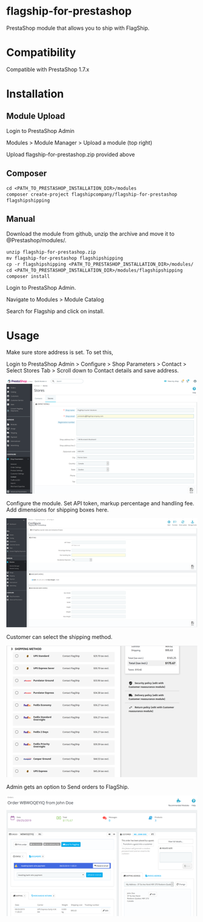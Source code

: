 # flagship-for-prestashop

PrestaShop module that allows you to ship with FlagShip.

# Compatibility

Compatible with PrestaShop 1.7.x

# Installation

## Module Upload

Login to PrestaShop Admin

Modules > Module Manager > Upload a module (top right)

Upload flagship-for-prestashop.zip provided above

## Composer

````
cd <PATH_TO_PRESTASHOP_INSTALLATION_DIR>/modules
composer create-project flagshipcompany/flagship-for-prestashop flagshipshipping
````
## Manual
Download the module from github, unzip the archive and move it to @Prestashop/modules/.

````
unzip flagship-for-prestashop.zip
mv flagship-for-prestashop flagshipshipping
cp -r flagshipshipping <PATH_TO_PRESTASHOP_INSTALLATION_DIR>/modules/
cd <PATH_TO_PRESTASHOP_INSTALLATION_DIR>/modules/flagshipshipping
composer install
````

Login to PrestaShop Admin.

Navigate to Modules > Module Catalog

Search for Flagship and click on install.

# Usage

Make sure store address is set. To set this,

Login to PrestaShop Admin > Configure > Shop Parameters > Contact > Select Stores Tab > Scroll down to Contact details and save address.

![Image of Contact Details](https://github.com/flagshipcompany/flagship-for-prestashop/blob/master/views/img/contact.png)

Configure the module. Set API token, markup percentage and handling fee. Add dimensions for shipping boxes here.

![Image of Configuration](https://github.com/flagshipcompany/flagship-for-prestashop/blob/master/views/img/configuration.png)

Customer can select the shipping method.

![Image of Rates](https://github.com/flagshipcompany/flagship-for-prestashop/blob/master/views/img/rates.png)

Admin gets an option to Send orders to FlagShip.

![Image of Order](https://github.com/flagshipcompany/flagship-for-prestashop/blob/master/views/img/order.png)
